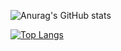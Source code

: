 ![Anurag's GitHub stats](https://github-readme-stats.vercel.app/api?username=mffdsp&theme=dracula&show_icons=true)

[![Top Langs](https://github-readme-stats.vercel.app/api/top-langs/?username=mffdsp&theme=dracula&langs_count=10)](https://github.com/mffdsp)
